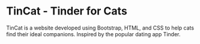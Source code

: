 # TinCat - Tinder for Cats
TinCat is a website developed using Bootstrap, HTML, and CSS to help cats find their ideal companions. Inspired by the popular dating app Tinder.
